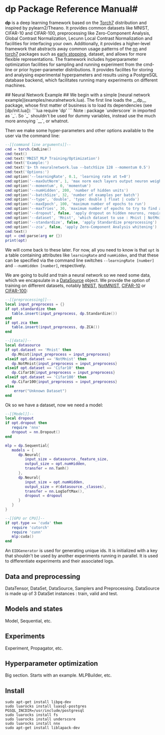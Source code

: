 # dp Package Reference Manual#

__dp__ is a deep learning framework based on the [Torch7](http://torch.ch) distribution and 
inspired by pylearn2/Theano. It provides common datasets like MNIST, CIFAR-10 and CIFAR-100, 
preprocessing like Zero-Component Analysis, Global Contrast Normalization, Lecunn Local Contrast Normalization  and 
facilities for interfacing your own. Additionally, it provides a higher-level framework that 
abstracts away common usage patterns of the [nn](https://github.com/torch/nn/blob/master/README.md) 
and [torch7](https://github.com/torch/torch7/blob/master/README.md) packages such as [early stopping](http://en.wikipedia.org/wiki/Early_stopping), dataset, and allows for more
flexible representations. The framework includes hyperparameter optimization facilities for 
sampling and running experiment from the cmd-line or prior hyper-parameter distributions.
It provides facilites for storing and analysing experimental hyperpameters and results using
a PostgreSQL database backend, which facilitates running many experiments on different machines. 

<a name="NeuralNetworkExample"/>
## Neural Network Example ##
We begin with a simple [neural network example](examples/neuralnetwork.lua). The first line loads 
the __dp__ package, whose first matter of business is to load its dependencies (see [dp/init.lua]):
```lua
require 'dp'
```
Note : package `underscore` in imported as `_`. So `_` shouldn't be used for dummy variables, instead 
use the much more annoying `__`, or whatnot. 

Then we make some hyper-parameters and other options available to the user via the command line:
```lua
--[[command line arguments]]--
cmd = torch.CmdLine()
cmd:text()
cmd:text('MNIST MLP Training/Optimization')
cmd:text('Example:')
cmd:text('$> th neuralnetwork.lua --batchSize 128 --momentum 0.5')
cmd:text('Options:')
cmd:option('--learningRate', 0.1, 'learning rate at t=0')
cmd:option('--maxOutNorm', 1, 'max norm each layers output neuron weights')
cmd:option('--momentum', 0, 'momentum')
cmd:option('--numHidden', 200, 'number of hidden units')
cmd:option('--batchSize', 32, 'number of examples per batch')
cmd:option('--type', 'double', 'type: double | float | cuda')
cmd:option('--maxEpoch', 100, 'maximum number of epochs to run')
cmd:option('--maxTries', 30, 'maximum number of epochs to try to find a better local minima for early-stopping')
cmd:option('--dropout', false, 'apply dropout on hidden neurons, requires "nnx" luarock')
cmd:option('--dataset', 'Mnist', 'which dataset to use : Mnist | NotMnist | Cifar10 | Cifar100')
cmd:option('--standardize', false, 'apply Standardize preprocessing')
cmd:option('--zca', false, 'apply Zero-Component Analysis whitening')
cmd:text()
opt = cmd:parse(arg or {})
print(opt)
```
We will come back to these later. For now, all you need to know is that `opt` is a table containing attributes
like `learningRate` and `numHidden`, and that these can be specified via the command line switches 
`--learningRate [number]` and `--numHidden [number]`, respectively. 

We are going to build and train a neural network so we need some data, 
which we encapsulate in a [DataSource](data/datasource.lua)
object. We provide the option of training on different datasets, 
notably [MNIST](data/mnist.lua), [NotMNIST](data/notmnist.lua), 
[CIFAR-10](data/cifar10) or [CIFAR-100](data/cifar100.lua):

```lua
--[[preprocessing]]--
local input_preprocess = {}
if opt.standardize then
   table.insert(input_preprocess, dp.Standardize())
end
if opt.zca then
   table.insert(input_preprocess, dp.ZCA())
end

--[[data]]--
local datasource
if opt.dataset == 'Mnist' then
   dp.Mnist{input_preprocess = input_preprocess}
elseif opt.dataset == 'NotMnist' then
   dp.NotMnist{input_preprocess = input_preprocess}
elseif opt.dataset == 'Cifar10' then
   dp.Cifar10{input_preprocess = input_preprocess}
elseif opt.dataset == 'Cifar100' then
   dp.Cifar100{input_preprocess = input_preprocess}
else
    error("Unknown Dataset")
end
```
Ok so we have a dataset, now we need a model:
```lua
--[[Model]]--
local dropout
if opt.dropout then
   require 'nnx'
   dropout = nn.Dropout()
end

mlp = dp.Sequential{
   models = {
      dp.Neural{
         input_size = datasource._feature_size, 
         output_size = opt.numHidden, 
         transfer = nn.Tanh()
      },
      dp.Neural{
         input_size = opt.numHidden, 
         output_size = #(datasource._classes),
         transfer = nn.LogSoftMax(),
         dropout = dropout
      }
   }
}

--[[GPU or CPU]]--
if opt.type == 'cuda' then
   require 'cutorch'
   require 'cunn'
   mlp:cuda()
end
```

An `EIDGenerator` is used for generating unique ids. It is initialized with a key that shouldn't be used 
by another experiments running in parallel. It is used to differentiate experiments and their associated logs.


## Data and preprocessing ##
DataTensor, DataSet, DataSource, Samplers and Preprocessing.
DataSource is made up of 3 DataSet instances : train, valid and test.

## Models and states ##
Model, Sequential, etc.

## Experiments ##
Experiment, Propagator, etc.

## Hyperparameter optimization ##
Big section. Starts with an example. MLPBuilder, etc. 

## Install ##
```shell
sudo apt-get install libpq-dev
sudo luarocks install luasql-postgres PGSQL_INCDIR=/usr/include/postgresql
sudo luarocks install fs
sudo luarocks install underscore
sudo luarocks install nnx
sudo apt-get install liblapack-dev
```